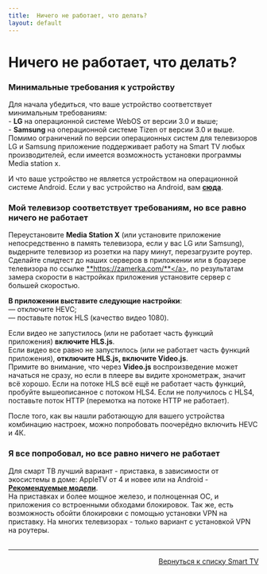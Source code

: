 ```yaml
---
title:  Ничего не работает, что делать?
layout: default
---
```


# Ничего не работает, что делать?

### Минимальные требования к устройству
Для начала убедиться, что ваше устройство соответствует минимальным требованиям:  
    - **LG** на операционной системе WebOS от версии 3.0 и выше;  
    - **Samsung** на операционной системе Tizen от версии 3.0 и выше.  
    Помимо ограничений по версии операционных систем для телевизоров LG и Samsung приложение поддерживает работу на Smart TV любых производителей, если имеется возможность установки программы Media station x.  

И что ваше устройство не является устройством на операционной системе Android. Если у вас устройство на Android, вам <a href="" target="_blank" rel="noopener noreferrer">**сюда**</a>.

### Мой телевизор соответствует требованиям, но все равно ничего не работает
Переустановите **Media Station X** (или установите приложение непосредственно в память телевизора, если у вас LG или Samsung), выдерните телевизор из розетки на пару минут, перезагрузите роутер.  
Сделайте спидтест до наших серверов в приложении или в браузере телевизора по ссылке <a href="" target="_blank" rel="noopener noreferrer">**https://zamerka.com/**</a>, по результатам замера скорости в настройках приложения установите сервер с большей скоростью. 

**В приложении выставите следующие настройки**:  
— отключите HEVC;  
— поставьте поток HLS (качество видео 1080).

Если видео не запустилось (или не работает часть функций приложения) **включите HLS.js**.  
Если видео все равно не запустилось (или не работает часть функций приложения), **отключите HLS.js, включите Video.js**.  
Примите во внимание, что через **Video.js** воспроизведение может начаться не сразу, но если в плеере вы видите хронометраж, значит всё хорошо.
Если на потоке HLS всё ещё не работает часть функций, пробуйте вышеописанное с потоком HLS4. 
Если не получилось с HLS4, поставьте поток HTTP (перемотка на потоке HTTP не работает). 

После того, как вы нашли работающую для вашего устройства комбинацию настроек, можно попробовать поочерёдно включить HEVC и 4К.

### Я все попробовал, но все равно ничего не работает
Для смарт ТВ лучший вариант - приставка, в зависимости от экосистемы в доме: AppleTV от 4 и новее или на Android - <a href="" target="_blank" rel="noopener noreferrer">**Рекомендуемые модели**</a>.  
На приставках и более мощное железо, и полноценная ОС, и приложения со встроенными обходами блокировок. Так же, есть возможность обойти блокировки с помощью установки VPN на приставку. На многих телевизорах - только вариант с установкой VPN на роутеры.<br><br>



---
<p align="right"><a href="https://lazykpub.github.io/Lazykpub/pages/smarttv">Вернуться к списку Smart TV</a></p>

